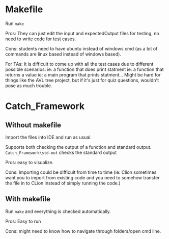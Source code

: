 # Makefile

Run `make`

Pros: They can just edit the input and expectedOutput files for testing, no need to write code for test cases.

Cons: students need to have ubuntu instead of windows cmd (as a lot of commands are linux based instead of windows based).

For TAs: It is difficult to come up with all the test cases due to different possible scenarios:
ie: a function that does print statment
ie: a function that returns a value
ie: a main program that prints statment...
Might be hard for things like the AVL tree project, but if it's just for quiz questions, wouldn't pose as much trouble.

# Catch_Framework

## Without makefile

Import the files into IDE and run as usual.

Supports both checking the output of a function and standard output.
`Catch_Framework\std-out` checks the standard output

Pros: easy to visualize.

Cons: Importing could be difficult from time to time (ie: Clion sometimes want you to import from existing code and you need to somehow transfer the file in to CLion instead of simply running the code.)

## With makefile

Run `make` and everything is checked automatically.

Pros: Easy to run

Cons: might need to know how to navigate through folders/open cmd line.

